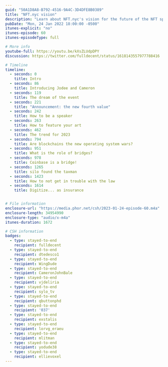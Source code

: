 ```yaml
---
guid: "50A1D8A8-B792-4516-9A4C-3D4DFE8B0389"
title: "NFT.nyc vision"
description: "Learn about NFT.nyc's vision for the future of the NFT space and how they're planning to bring the community together to share ideas. Hear from Jodee and Cameron, organizers of the largest event in the NFT and crypto space, about what to expect in 2023." 
pubDate: "Mon, 24 Jan 2022 18:00:00 -0500"
itunes-explicit: "no"
itunes-episode: 60
itunes-episodeType: full

# More info
youtube-full: https://youtu.be/kXsZLUdpDPY
discussion: https://twitter.com/fulldecent/status/1618143557977788416

# Timeline
timeline:
  - seconds: 0
    title: Intro
  - seconds: 86
    title: Introducing Jodee and Cameron
  - seconds: 119
    title: The dream of the event
  - seconds: 221
    title: "Announcement: the new fourth value"
  - seconds: 242
    title: How to be a speaker
  - seconds: 263
    title: How to feature your art
  - seconds: 462
    title: The trend for 2023
  - seconds: 794
    title: Are blockchains the new operating system wars?
  - seconds: 951
    title: What is the role of bridges?
  - seconds: 978
    title: Coinbase is a bridge!
  - seconds: 1265
    title: silo found the taxman
  - seconds: 1423
    title: How to not get in trouble with the law
  - seconds: 1614
    title: Digitize... as insurance


# File information
enclosure-url: "https://media.phor.net/csh/2023-01-24-episode-60.m4a"
enclosure-length: 34954990
enclosure-type: "audio/x-m4a"
itunes-duration: 1672

# CSH information
badges:
  - type: stayed-to-end
    recipient: fulldecent
  - type: stayed-to-end
    recipient: dtedesco1
  - type: stayed-to-end
    recipient: WingDude
  - type: stayed-to-end
    recipient: CameronJohnBale
  - type: stayed-to-end
    recipient: vjdeliria
  - type: stayed-to-end
    recipient: sylo_tv
  - type: stayed-to-end
    recipient: qbuttonphd
  - type: stayed-to-end
    recipient: '037'
  - type: stayed-to-end
    recipient: exstalis
  - type: stayed-to-end
    recipient: lorvg_eraeu
  - type: stayed-to-end
    recipient: mlitman
  - type: stayed-to-end
    recipient: yodude38
  - type: stayed-to-end
    recipient: ellievoxel
---
```

